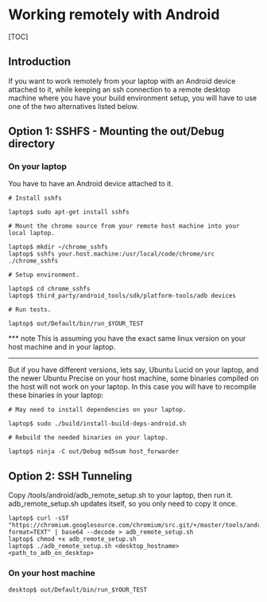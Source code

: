 # Working remotely with Android

[TOC]


## Introduction

If you want to work remotely from your laptop with an Android device attached to
it, while keeping an ssh connection to a remote desktop machine where you have
your build environment setup, you will have to use one of the two alternatives
listed below.

## Option 1: SSHFS - Mounting the out/Debug directory

### On your laptop

You have to have an Android device attached to it.

```shell
# Install sshfs

laptop$ sudo apt-get install sshfs

# Mount the chrome source from your remote host machine into your local laptop.

laptop$ mkdir ~/chrome_sshfs
laptop$ sshfs your.host.machine:/usr/local/code/chrome/src ./chrome_sshfs

# Setup environment.

laptop$ cd chrome_sshfs
laptop$ third_party/android_tools/sdk/platform-tools/adb devices

# Run tests.

laptop$ out/Default/bin/run_$YOUR_TEST
```

*** note
This is assuming you have the exact same linux version on your host machine and
in your laptop.
***

But if you have different versions, lets say, Ubuntu Lucid on your laptop, and the newer Ubuntu Precise on your host machine, some binaries compiled on the host will not work on your laptop.
In this case you will have to recompile these binaries in your laptop:

```shell
# May need to install dependencies on your laptop.

laptop$ sudo ./build/install-build-deps-android.sh

# Rebuild the needed binaries on your laptop.

laptop$ ninja -C out/Debug md5sum host_forwarder
```

## Option 2: SSH Tunneling

Copy /tools/android/adb_remote_setup.sh to your laptop, then run it.
adb_remote_setup.sh updates itself, so you only need to copy it once.

```shell
laptop$ curl -sSf "https://chromium.googlesource.com/chromium/src.git/+/master/tools/android/adb_remote_setup.sh?format=TEXT" | base64 --decode > adb_remote_setup.sh
laptop$ chmod +x adb_remote_setup.sh
laptop$ ./adb_remote_setup.sh <desktop_hostname> <path_to_adb_on_desktop>
```

### On your host machine

```shell
desktop$ out/Default/bin/run_$YOUR_TEST
```
